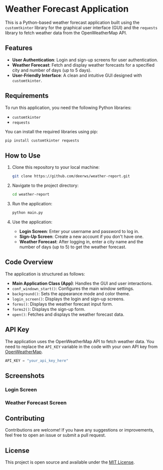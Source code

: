 # Weather Forecast Application

This is a Python-based weather forecast application built using the `customtkinter` library for the graphical user interface (GUI) and the `requests` library to fetch weather data from the OpenWeatherMap API.

## Features

- **User Authentication**: Login and sign-up screens for user authentication.
- **Weather Forecast**: Fetch and display weather forecasts for a specified city and number of days (up to 5 days).
- **User-Friendly Interface**: A clean and intuitive GUI designed with `customtkinter`.

## Requirements

To run this application, you need the following Python libraries:

- `customtkinter`
- `requests`

You can install the required libraries using pip:

```bash
pip install customtkinter requests
```

## How to Use

1. Clone this repository to your local machine:
   ```bash
   git clone https://github.com/deerws/weather-report.git
   ```

2. Navigate to the project directory:
   ```bash
   cd weather-report
   ```

3. Run the application:
   ```bash
   python main.py
   ```

4. Use the application:
   - **Login Screen**: Enter your username and password to log in.
   - **Sign-Up Screen**: Create a new account if you don't have one.
   - **Weather Forecast**: After logging in, enter a city name and the number of days (up to 5) to get the weather forecast.

## Code Overview

The application is structured as follows:

- **Main Application Class (App)**: Handles the GUI and user interactions.
- `conf_windown_start()`: Configures the main window settings.
- `background()`: Sets the appearance mode and color theme.
- `login_screen()`: Displays the login and sign-up screens.
- `forms()`: Displays the weather forecast input form.
- `forms2()`: Displays the sign-up form.
- `open()`: Fetches and displays the weather forecast data.

## API Key

The application uses the OpenWeatherMap API to fetch weather data. You need to replace the `API_KEY` variable in the code with your own API key from [OpenWeatherMap](https://openweathermap.org/api).

```python
API_KEY = "your_api_key_here"
```

## Screenshots

### Login Screen
<!-- Add your login screen screenshot here -->

### Weather Forecast Screen
<!-- Add your weather forecast screen screenshot here -->

## Contributing

Contributions are welcome! If you have any suggestions or improvements, feel free to open an issue or submit a pull request.

## License

This project is open source and available under the [MIT License](LICENSE).